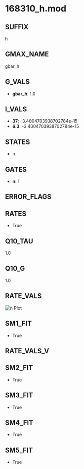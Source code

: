 # 168310_h.mod

## SUFFIX

h

## GMAX_NAME

gbar_h

## G_VALS

- **gbar_h**: 1.0

## I_VALS

- **37**: -3.4004703938702784e-15
- **6.3**: -3.4004703938702784e-15

## STATES

- n

## GATES

- **n**: 1

## ERROR_FLAGS


## RATES

- True

## Q10_TAU

1.0

## Q10_G

1.0

## RATE_VALS

![n Plot](/Users/pbozelos/Dropbox/icg-Chai-Panos/supermodels/output_markdown_files/IH/168310_h.mod/images/n.png)

## SM1_FIT

- True

## RATE_VALS_V

## SM2_FIT

- True

## SM3_FIT

- True

## SM4_FIT

- True

## SM5_FIT

- True

